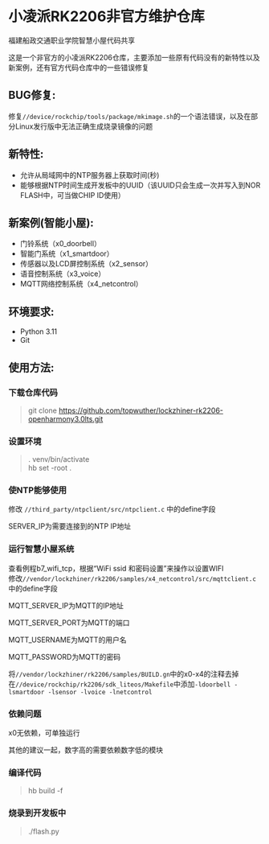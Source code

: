 # 小凌派RK2206非官方维护仓库
福建船政交通职业学院智慧小屋代码共享

这是一个非官方的小凌派RK2206仓库，主要添加一些原有代码没有的新特性以及新案例，还有官方代码仓库中的一些错误修复
## BUG修复:
修复`//device/rockchip/tools/package/mkimage.sh`的一个语法错误，以及在部分Linux发行版中无法正确生成烧录镜像的问题

## 新特性:
 - 允许从局域网中的NTP服务器上获取时间(秒)
 - 能够根据NTP时间生成开发板中的UUID（该UUID只会生成一次并写入到NOR FLASH中，可当做CHIP ID使用）
## 新案例(智能小屋):
 - 门铃系统（x0_doorbell）
 - 智能门系统（x1_smartdoor）
 - 传感器以及LCD屏控制系统（x2_sensor）
 - 语音控制系统（x3_voice）
 - MQTT网络控制系统（x4_netcontrol）
## 环境要求:
 - Python 3.11
 - Git
## 使用方法:
### 下载仓库代码
> git clone https://github.com/topwuther/lockzhiner-rk2206-openharmony3.0lts.git

### 设置环境
> . venv/bin/activate\
hb set -root .

### 使NTP能够使用
修改
`//third_party/ntpclient/src/ntpclient.c`
中的define字段

SERVER_IP为需要连接到的NTP IP地址

### 运行智慧小屋系统
查看例程b7_wifi_tcp，根据“WiFi ssid 和密码设置”来操作以设置WIFI\
修改`//vendor/lockzhiner/rk2206/samples/x4_netcontrol/src/mqttclient.c`
中的define字段

MQTT_SERVER_IP为MQTT的IP地址

MQTT_SERVER_PORT为MQTT的端口

MQTT_USERNAME为MQTT的用户名

MQTT_PASSWORD为MQTT的密码

将`//vendor/lockzhiner/rk2206/samples/BUILD.gn`中的x0-x4的注释去掉
在`//device/rockchip/rk2206/sdk_liteos/Makefile`中添加`-ldoorbell -lsmartdoor -lsensor -lvoice -lnetcontrol`
### 依赖问题

x0无依赖，可单独运行

其他的建议一起，数字高的需要依赖数字低的模块
### 编译代码
>hb build -f

### 烧录到开发板中
>./flash.py


